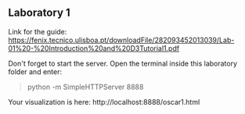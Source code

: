 ## Laboratory 1

Link for the guide:
https://fenix.tecnico.ulisboa.pt/downloadFile/282093452013039/Lab-01%20-%20Introduction%20and%20D3Tutorial1.pdf

Don't forget to start the server.
Open the terminal inside this laboratory folder and enter:
> python -m SimpleHTTPServer 8888

Your visualization is here:
http://localhost:8888/oscar1.html